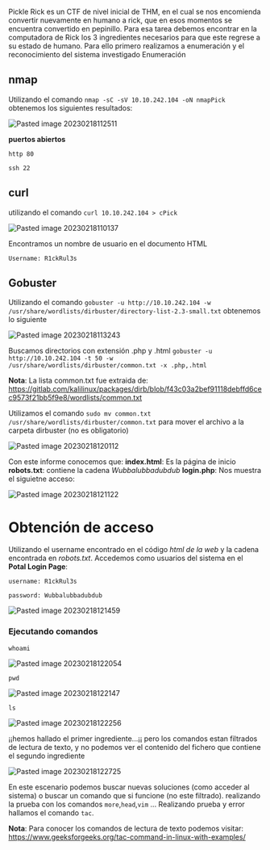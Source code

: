 Pickle Rick es un CTF de nivel inicial de THM, en el cual se nos encomienda convertir nuevamente en humano a rick, que en esos momentos se encuentra convertido en pepinillo. Para esa tarea debemos encontrar en la computadora de Rick los 3 ingredientes necesarios para que este regrese a su estado de humano.
Para ello primero realizamos a enumeración y el reconocimiento del sistema investigado
Enumeración
## nmap
Utilizando el comando `nmap -sC -sV 10.10.242.104 -oN nmapPick` obtenemos los siguientes resultados:

![Pasted image 20230218112511](https://user-images.githubusercontent.com/24280145/222928607-be1992f4-4dd1-4fa3-90a8-a47f34a60522.png)

**puertos abiertos**

`http 80`

`ssh 22`

## curl
utilizando el comando  `curl 10.10.242.104 > cPick`

![Pasted image 20230218110137](https://user-images.githubusercontent.com/24280145/222929129-a3ba3365-6c73-4dac-93e1-e80f1da6bb2b.png)

Encontramos un nombre de usuario en el documento HTML 

`Username: R1ckRul3s`


## Gobuster
Utilizando el comando `gobuster -u http://10.10.242.104 -w /usr/share/wordlists/dirbuster/directory-list-2.3-small.txt` obtenemos lo siguiente

![Pasted image 20230218113243](https://user-images.githubusercontent.com/24280145/222929984-b355969d-1b50-49a6-a771-f3c85499b9b2.png)

Buscamos directorios con extensión .php y .html  `gobuster -u http://10.10.242.104 -t 50 -w /usr/share/wordlists/dirbuster/common.txt -x .php,.html`

**Nota**: La lista common.txt fue extraida de: https://gitlab.com/kalilinux/packages/dirb/blob/f43c03a2bef91118debffd6cec9573f21bb5f9e8/wordlists/common.txt

Utilizamos el comando `sudo mv common.txt /usr/share/wordlists/dirbuster/common.txt` para mover el archivo a la carpeta dirbuster (no es obligatorio)

![Pasted image 20230218120112](https://user-images.githubusercontent.com/24280145/222931429-c6f3160d-2b68-4314-8626-86964a4cc6de.png)

Con este informe conocemos que:
**index.html**: Es la página de inicio
**robots.txt**: contiene la cadena *Wubbalubbadubdub*
**login.php**: Nos muestra el siguietne acceso:


![Pasted image 20230218121122](https://user-images.githubusercontent.com/24280145/222931472-ad4667ac-1308-471a-8f55-769c46c0aebe.png)

# Obtención de acceso
Utilizando el username encontrado en el código *html de la web* y la cadena encontrada en *robots.txt*. Accedemos como usuarios del sistema en el **Potal Login Page**:

`username: R1ckRul3s`

`password: Wubbalubbadubdub`

![Pasted image 20230218121459](https://user-images.githubusercontent.com/24280145/222931603-18fac2c4-282a-44c7-b3c7-8ca1131fdee5.png)

### Ejecutando comandos

`whoami`

![Pasted image 20230218122054](https://user-images.githubusercontent.com/24280145/222931694-116e2af5-70e2-4953-9cba-38fac3088d00.png)

`pwd`


![Pasted image 20230218122147](https://user-images.githubusercontent.com/24280145/222931709-50e0e38b-7484-4872-9cac-169d3a2421e5.png)

`ls`

![Pasted image 20230218122256](https://user-images.githubusercontent.com/24280145/222931737-3a581e02-86e7-4dac-ac5d-5e128010fe91.png)

¡¡hemos hallado el primer ingrediente...¡¡ pero los comandos estan filtrados de lectura de texto, y no podemos ver el contenido del fichero que contiene el segundo ingrediente

![Pasted image 20230218122725](https://user-images.githubusercontent.com/24280145/222931819-4bf64ac4-2de0-435b-a6ac-f7fe8f0ad763.png)

En este escenario podemos buscar nuevas soluciones (como acceder al sistema) o buscar un comando que si funcione (no este filtrado). realizando la prueba con los comandos `more`,`head`,`vim` ... Realizando prueba y error hallamos el comando `tac`. 


**Nota**: Para conocer los comandos de lectura de texto podemos visitar: https://www.geeksforgeeks.org/tac-command-in-linux-with-examples/


